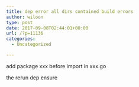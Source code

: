 ```yaml
---
title: dep error all dirs contained build errors
author: wiloon
type: post
date: 2017-09-08T02:44:01+00:00
url: /?p=11136
categories:
  - Uncategorized

---
```

add package xxx before import in xxx.go
  
the rerun dep ensure